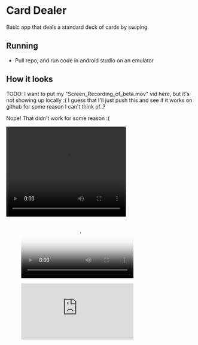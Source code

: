 # Card Dealer

Basic app that deals a standard deck of cards by swiping.

## Running
* Pull repo, and run code in android studio on an emulator

## How it looks

TODO: I want to put my "Screen_Recording_of_beta.mov" vid here, but it's
not showing up locally :( I guess that I'll just push this and see if it works on github
for some reason I can't think of..?

Nope! That didn't work for some reason :(


<video width="320" height="240" controls>
  <source src="Screen_Recording_of_beta.mov" type="video/mp4">
</video>


<figure class="video_container">
  <video controls="true" allowfullscreen="true" poster="path/to/poster_image.png">
    <source src="Screen_Recording_of_beta.mov" type="video/mp4">
  </video>
</figure>


<figure class="video_container">
  <iframe src="https://www.youtube.com/embed/enMumwvLAug" frameborder="0" allowfullscreen="true"> </iframe>
</figure>


